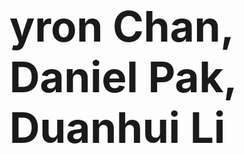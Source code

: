<head>
  <h1 style="font-size:300%;"><centerMInG: Master Input Gadget</center</h1>
  <h2 style="font-size:160%;">yron Chan, Daniel Pak, Duanhui Li</h1>
</head>
  
<body>

</body>

